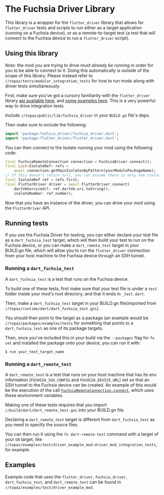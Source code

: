 # The Fuchsia Driver Library

This library is a wrapper for the `flutter_driver` library that allows for
`flutter_driver` tests and scripts to run either as a target application
(running on a Fuchsia device), or as a remote-to-target test (a test that will
connect to the Fuchsia device to run a `flutter_driver` script).

## Using this library

*Note:* the mod you are trying to drive _must already be running_ in order for
you to be able to connect to it. Doing this automatically is outside of the
scope of this library. Please instead refer to
`//topaz/tests/modular_integration_tests` for how to run mods along with driver
tests simultaneously.

First, make sure you've got a cursory familiarity with the `flutter_driver`
library
[api available here](https://docs.flutter.io/flutter/flutter_driver/flutter_driver-library.html),
and [some examples here](https://flutter.io/testing/). This is a very powerful
way to drive integration tests.

Include `//topaz/public/lib/fuchsia_driver` in your `BUILD.gn` file's deps.

Then make sure to include the following:

```dart
import 'package:fuchsia_driver/fuchsia_driver.dart';
import 'package:flutter_driver/flutter_driver.dart';
```

You can then connect to the Isolate running your mod using the following code:

```dart
final FuchsiaRemoteConnection connection = FuchsiaDriver.connect();
final List<IsolateRef> refs =
    await connection.getMainIsolatesByPattern(yourModulePackageName);
// If this doesn't return null, you can assume there is only one isolate.
final IsolateRef ref = refs.first;
final FlutterDriver driver = await FlutterDriver.connect(
    dartVmServiceUrl: ref.dartVm.uri.toString(),
    isolateNumber: ref.number);
```

Now that you have an instance of the driver, you can drive your mod using the
`FlutterDriver` API.

## Running tests

If you use the Fuchsia Driver for testing, you can either declare your test file
as a `dart_fuchsia_test` target, which will then build your test to run on the
Fuchsia device, or you can make a `dart_remote_test` target in your BUILD.gn
file, which will allow you to run the `flutter_driver` connection from your host
machine to the Fuchsia device through an SSH tunnel.

### Running a `dart_fuchsia_test`

A `dart_fuchsia_test` is a test that runs on the Fuchsia device.

To build one of these tests, first make sure that your test file is under a
`test` folder inside your mod's root directory, and that it ends in
`_test.dart`.

Then, make a `dart_fuchsia_test` target in your BUILD.gn file(imported from
`//topaz/runtime/dart/dart_fuchsia_test.gni`).

You should then point to the target as a package (an example would be
`//topaz/packages/examples/tests` for something that points to a
`dart_fuchsia_test` as one of its package targets.

Then, once you've included this in your build via the `--packages` flag for `fx
set` and installed the package onto your device, you can run it with:

```
$ run your_test_target_name
```

### Running a `dart_remote_test`

A `dart_remote_test` is a test that runs on your host machine that has its env
information (`FUCHSIA_SSH_CONFIG` and `FUCHSIA_DEVICE_URL`) set so that an SSH
tunnel to the Fuchsia device can be created. An example of this would be the
execution of the call
[`FuchsiaRemoteConnection.connect`](https://github.com/flutter/flutter/blob/master/packages/fuchsia_remote_debug_protocol/lib/src/fuchsia_remote_connection.dart#L188),
which uses these environment variables.

Making one of these tests requires that you import
`//build/dart/dart_remote_test.gni` into your BUILD.gn file.

Declaring a `dart_remote_test` target is different from `dart_fuchsia_test` as
you need to specify the source files.

You can then run it using the `fx dart-remote-test` command with a target of
your `GN` target, like
`//topaz/examples/test/driver_example_mod:driver_mod_integration_tests`, for
example.

## Examples

Example code that uses the `flutter_driver`, `fuchsia_driver`,
`dart_fuchsia_test`, and `dart_remote_test` can be found in
`//topaz/examples/test/driver_example_mod`.

